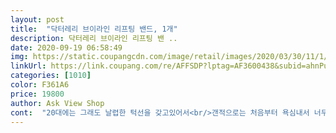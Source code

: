 ```yaml
---
layout: post 
title:  "닥터레리 브이라인 리프팅 밴드, 1개" 
description: 닥터레리 브이라인 리프팅 밴 ..
date: 2020-09-19 06:58:49 
img: https://static.coupangcdn.com/image/retail/images/2020/03/30/11/1/d0e3bde2-e912-434c-9c49-e7e6dbe15c59.jpg 
linkUrl: https://link.coupang.com/re/AFFSDP?lptag=AF3600438&subid=ahnPublicAsk&pageKey=1414271684&itemId=2450827486&vendorItemId=70444479050&traceid=V0-113-656abff57971f1b3 
categories: [1010] 
color: F361A6 
price: 19800 
author: Ask View Shop 
cont:  "20대에는 그래도 날렵한 턱선을 갖고있어서<br/>갠적으로는 처음부터 욕심내서 너무 쫙 쪼이는 것보다<br/>검색했을때 1순위 제품으로 구매했어요  )<br/>귀 너무 아플것 같은 느낌이 ｦｦｦ<br/>그냥 단순하게 귀에 걸치는 형식이 아니고<br/>그리고 귀가 덮어진 제품들과 뚫린 제품이 있었는데<br/>기본적으로 압박을 줘서 끌어올리는건데<br/>꾸준히 관리하기 위해 저도 밴드로 넘어왔답니다 〰️<br/>꾸준히 쓰면 브이라인까지 갈 거 같아요ㅋㅋ 열심히 쓸게요<br/>꾸준히 이용하려구요 !<br/>내가 조절할 수 있으니까 좋더라구요<br/>다들 부러워했는데 ㅠ ㅠ<br/>다들 한번씩은 보신적 있으실텐데<br/>다른 제품들 후기를 많이 찾아봤는데<br/>다행히 제가 구매한 제품은<br/>되게 안정감있고 리프팅밴드를 잘잡아줘서 좋네요<br/>또 기능적으로 봤을땐 확실히 이중턱에 좋아요<br/>리프팅 밴드는 처음 사용해보는데<br/>리프팅밴드 저도 궁금해서 구매해보았어요ㅋㅋ<br/>많이있더라구요 저같은 경우는 턱살과 이중턱이 좀 있어서 둘다 잘잡아줄 제품을 찾다가 구매했어요<br/>머리 위에서 감싸준다음에 뒤쪽에서 한번 더 감싸줘서<br/>모두들 v라인 예뻐집시다 ❤️<br/>벨크로가 머리위 , 머리뒤쪽에 이렇게 2개가 있어서<br/>보기 싫게 늘어졌던 이중턱이 조금 리프팅 된 느낌이 들어서<br/>붓기도 한몫하는데 착용하면 확실히 붓기도 덜하고 처지는것도 덜해서 거울봤을때 턱선이 슬림한게 착용 꾸준히 할때랑 안할때 차이가 나네요!!<br/>사용법도 정말 간편하고, 각자 얼굴 사이즈에 맞게<br/>소재라 세척도 용이해요 빨리 마르는 편이구요<br/>손쉽게 손빨래 해서 사용할 수 있으니 걱정은 노노 ‘◡’ ღ<br/>시술에 금전적으로 투자하는건 이제 그만하고싶어서<br/>쓰면서 크게 불편한건 없었고 가격도 이정도면 저렴한 편이고 진짜 좋은것 같아요 저처럼 턱살 이중턱 고민이신분들 써보시면 좋을것 같네요!<br/>아침이든, 저녁이든 하루에 한번은 꼭 해주고 있는데<br/>안정감있어서 착용감 좋아요 그리고 귀부분 넓게 뚫려있어서 장시간 착용해도 귀눌리지않아 아프지 않아요 저는 집에 있는 시간이 많아서 거의 매일 착용을 하기때문에 착용감도 꽤 중요하더라구요<br/>어느순간 얼굴살도 찌고 살이 쳐져서 거울 볼때마다<br/>얼굴에 바로 닿는거라 세탁한번해서 쓰면 좋아요<br/>얼굴이 자꾸 쳐지고 하관이 발달하는거 같아서 샀어요<br/>역시나 효과는 그 순간에만 있고 다시 되돌아오기 일쑤.<br/>.<br/><br/>와 생각보다 신축성도 좋고 당기는 힘이 강해서<br/>요즘 sns 에서 너무 핫한 아이템 !<br/>위치가 자꾸 돌아다녔는데 확실히 고정도 잘되고<br/>이 밴드를 착용하고 집안일을 할때면 이전 제품은 움직여서<br/>이거 무조건 효과본다 느껴짐 ! ♡<br/>이전에 리프팅밴드 다른거도 써봤지만 은근히 차이가<br/>이중으로 쫘악 올려주는 너낌 !<br/>일단 디자인 실용적이면서 깔끔하게 나왔고 네오플렌<br/>저는 무조건 귀가 노출되는 제품으로 구매해야겠다 했어요.<br/><br/>조금씩 조절해서 하는것도 괜찮을 듯 합니다  )<br/>주문한 다음날 배송 바로 받아서 줄기차게 쓰고 있어요<br/>주사도 맞아보고 마사지도 많이 받아봤지만<br/>집에서 관리하기 좋은 제품이라 많이들 구매하시더라구요 !<br/>찍찍이로 조절이 가능해서 꽉 조이다가 힘들면 살살 풀어두면서 쓰고 있어요<br/>턱드름과 트러블이 난다는 리뷰들이 많더라구요<br/>턱선 얻으려다 피부를 망칠 순 없쟈나 ! 〰️<br/>판매처가 그만큼 많은데 저는 후기도 제일 많고<br/>헉 하는 순간들이.<br/>.<br/><br/>후기들이 복불복이기는 하지만<br/>" 
---
```

